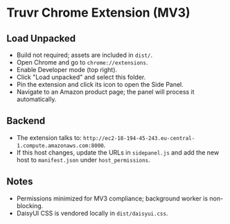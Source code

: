 # Truvr Chrome Extension (MV3)

## Load Unpacked
- Build not required; assets are included in `dist/`.
- Open Chrome and go to `chrome://extensions`.
- Enable Developer mode (top right).
- Click "Load unpacked" and select this folder.
- Pin the extension and click its icon to open the Side Panel.
- Navigate to an Amazon product page; the panel will process it automatically.

## Backend
- The extension talks to: `http://ec2-18-194-45-243.eu-central-1.compute.amazonaws.com:8000`.
- If this host changes, update the URLs in `sidepanel.js` and add the new host to `manifest.json` under `host_permissions`.

## Notes
- Permissions minimized for MV3 compliance; background worker is non-blocking.
- DaisyUI CSS is vendored locally in `dist/daisyui.css`.
